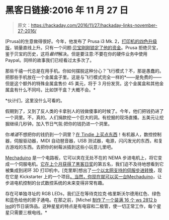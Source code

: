 # 黑客日链接:2016 年 11 月 27 日

> 原文：<https://hackaday.com/2016/11/27/hackaday-links-november-27-2016/>

[Prusa]的生意做得很好。今年，他发布了 Prusa i3 Mk. 2，[打印机的四色升级版](http://hackaday.com/2016/09/28/prusa-releases-4-extruder-upgrade/)，销量直线上升。只有一个问题:[贝宝刚刚锁定了他的资金](https://twitter.com/josefprusa/status/801823883057893381)。Prusa 拒绝贝宝，鉴于贝宝的历史，这将*最终*解决。但是要注意:不要在你的硬件业务中使用 Paypal。同样的故事我们已经看过太多次了。

那些千禧一代总是在用手机。你如何摆脱这种分心？飞行模式？不，那是愚蠢的。把那些手机放在一个金属盒子里。这是与飞行模式完全一样的*——是免费的——但是这个额外的特殊金属盒售价 45 美元，将于 3 月份发货。这个金属盒和其他金属盒有什么不同吗，比如饼干盒？大概不会。*

 *伙计们，这里没什么可看的。

假期到了，又到了反人类的卡拿别人的钱做傻事的时候了。今年，他们把钱扔进了一个洞里。不，真的。人们捐款挖一个巨大的洞。有挖掘的现场直播。五美元让挖掘继续几秒钟。加入节日气氛:把你的钱扔进一个洞里。

你*难道*不想把你的钱扔到一个洞里？[在 Tindie 上买点东西](http://blog.tindie.com/2016/11/black-friday-deals-tindie/)！有机器人，数控控制器，伺服驱动器，MIDI 自动琶音器，USB 测试器，电源，闪闪发光的东西，和复古游戏的东西。去把你的树莓派插到这些小玩意儿里吧。

[Mechaduino](https://hackaday.io/project/11224) 是一个电路板，它可以夹在无处不在的 NEMA 步进电机上，将它变成一个伺服电机。[它在上个月获得了黑客日奖](http://hackaday.com/2016/11/05/dtto-explorer-modular-robot-wins-2016-hackaday-prize/)的第五名，我们迫不及待地想看到它被集成到闭环 3D 打印机中。[克里斯]想出了[一个以太网支持的伺服步进转换](https://hackaday.io/project/6912-the-user-friendly-servomotor-you-hoped-existed)，现在它是 Kickstarter 上的一个项目[。当然，你现在就可以买一台](https://www.kickstarter.com/projects/919717340/the-user-friendly-servomotor-you-always-hoped-exis)[Mechaduino](http://tropical-labs.com/index.php/shop)，让步进电机控制的台式数控系统的未来变得非常有趣。

存在可单独寻址的 RGB LEDs，我们正在等待克拉克·格里斯沃尔德用红色、绿色和蓝色给他的房子通电。在那之前，[Michel [制作了一个装满 16 个 ws 2812 b led](https://hackaday.io/project/18489-neopixel-ws2812b-star)的节日装饰品。这种星星的特点是有电容和二极管，使一切正常工作，每个星星只需要三根电线。*